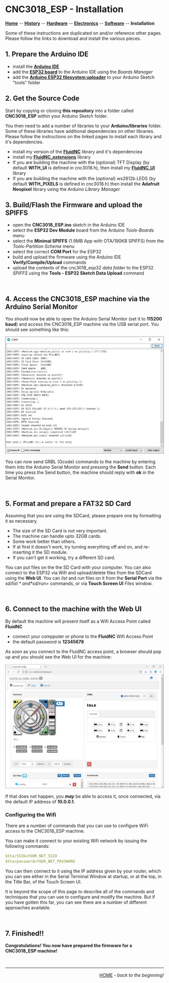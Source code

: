 # CNC3018_ESP - Installation

**[Home](readme.md)** --
**[History](history.md)** --
**[Hardware](hardware.md)** --
**[Electronics](electronics.md)** --
**[Software](software.md)** --
**Installation**

Some of these instructions are duplicated on and/or reference other pages.
Please follow the links to download and install the various pieces.

## 1. Prepare the Arduino IDE

- install the [**Arduino IDE**](https://www.arduino.cc/en/software)
- add the [**ESP32 board**](https://docs.espressif.com/projects/arduino-esp32/en/latest/installing.html)
to the Arduino IDE using the *Boards Manager*
- add the [**Arduino ESP32 filesystem uploader**](https://github.com/me-no-dev/arduino-esp32fs-plugin)
to your Arduino Sketch "tools" folder

## 2. Get the Source Code

Start by copying or cloning **this repository** into a folder called **CNC3018_ESP**
within your Arduino Sketch folder.

You then need to add a number of libraries to your **Arduino/libraries** folder.
Some of these libraries have additional dependencies on other libraries.
Please follow the instructions on the linked pages to install each library and it's dependencies.

- install my version of the [**FluidNC**](https://github.com/phorton1/Arduino-libraries-FluidNC) library and it's dependenciea
- install my [**FluidNC_extensions**](https://github.com/phorton1/Arduino-libraries-FluidNC_extensions) library
- If you are building the machine with the (optional) TFT Display
 (by default **WITH_UI** is defined in cnc3018.h),
 then install my [**FluidNC_UI**](https://github.com/phorton1/Arduino-libraries-FluidNC_UI) library
- If you are building the machine with the (optional) ws2812b LEDS
 (by default **WITH_PIXELS** is defined in cnc3018.h)
 then install the **Adafruit Neopixel** library using the Arduino *Library Manager*

## 3. Build/Flash the Firmware and upload the SPIFFS

- open the **CNC3018_ESP.ino** sketch in the Arduino IDE
- select the **ESP32 Dev Module** board from the Arduino *Tools-Boards* menu
- select the **Minimal SPIFFS** (1.9MB App with OTA/190KB SPIFFS) from the *Tools-Partition Scheme* menu
- select the correct **COM Port** for the ESP32
- build and upload the firmware using the Arduino IDE **Verify/Compile/Upload** commands
- upload the contents of the cnc3018_esp32 *data folder* to the ESP32 *SPIFFS* using the **Tools - ESP32 Sketch Data Upload** command

<br>

## 4. Access the CNC3018_ESP machine via the Arduino Serial Monitor

You should now be able to open the Arduino Serial Monitor (set it to **115200 baud**) and access the CNC3018_ESP machine
via the USB serial port.  You should see something like this:

![arduino_serial_monitor.jpg](images/arduino_serial_monitor.jpg)

You can now send GRBL (Gcode) commands to the machine by entering them into the
Arduino Serial Monitor and pressing the **Send** button.  Each time you press the
Send button, the machine should reply with **ok** in the Serial Monitor.

<br>

## 5. Format and prepare a FAT32 SD Card

Assuming that you are using the SDCard, please prepare one
by formatting it as necessary.

- The size of the SD Card is not very important.
- The machine can handle upto 32GB cards.
- Some work better than others.
- If at first it doesn't work, try turning everything off and
on, and re-inserting it the SD module.
- If you can't get it working, try a different SD card.

You can put files on the the SD Card with your computer. You can also
connect to the ESP32 via Wifi and upload/delete files from the SDCard
using the **Web UI**.   You can *list* and *run* files on it from the
**Serial Port** via the *$sd/list* and *$sd/run=* commands,
or via **Touch Screen UI** *Files* window.


<br>

## 6. Connect to the machine with the Web UI

By default the machine will present itself as a Wifi Access Point called **FluidNC**

- connect your compputer or phone to the **FluidNC** Wifi Access Point
- the default password is **12345678**

As soon as you connect to the FluidNC access point, a browser should pop up
and you should see the Web UI for the machine:

![FluidNC_WebUI.jpg](images/FluidNC_WebUI.jpg)

If that does not happen, you ***may*** be able to access it, once connected,
via the default IP address of **10.0.0.1**.


### Configuring the Wifi

There are a number of commands that you can use to configure
WiFi access to the CNC3018_ESP machine.

You can make it connect to your
existing Wifi network by issuing the following commands:

```yaml
$Sta/SSID=YOUR_NET_SSID
$Sta/password=YOUR_NET_PASSWORD
```

You can then connect to it using the IP address given by your router,
which you can see either in the Serial Terminal Window at startup,
or at the top, in the Title Bar, of the Touch Screen UI.

It is beyond the scope of this page to describe all of the commands
and techniques that you can use to configure and modify the machine.
But if you have gotten this far, you can see there
are a number of different approaches available.

<br>

## 7. Finished!!

**Congratulations!  You now have prepared the firmware for a CNC3018_ESP machine!**


<br>
<hr>
<div style="text-align: right">
<a href='readme.md'>HOME</a><i> - back to the beginning!</i>
</div>
